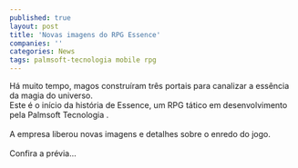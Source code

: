 ```yaml
---
published: true
layout: post
title: 'Novas imagens do RPG Essence'
companies: ''
categories: News
tags: palmsoft-tecnologia mobile rpg
---
```

Há muito tempo, magos construíram três portais para canalizar a essência da magia do universo.<br />Este é o início da história de Essence, um RPG
 tático em desenvolvimento pela Palmsoft Tecnologia
.<br /><br />A empresa liberou novas imagens e detalhes sobre o enredo do jogo.<br /><br />Confira a prévia...


